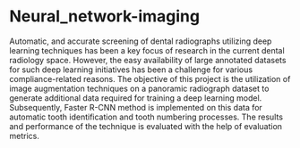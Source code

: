 # Neural_network-imaging
Automatic, and accurate screening of dental radiographs utilizing deep learning techniques has been a key focus of research in the current dental radiology space. However, the easy availability of large annotated datasets for such deep learning initiatives has been a challenge for various compliance-related reasons. The objective of this project is the utilization of image augmentation techniques on a panoramic radiograph dataset to generate additional data required for training a deep learning model. Subsequently,  Faster R-CNN method is implemented on this data for automatic tooth identification and tooth numbering processes. The results and performance of the technique is evaluated with the help of evaluation metrics.
